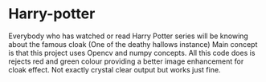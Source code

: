 # Harry-potter
  Everybody who has watched or read Harry Potter series will be knowing about the famous cloak (One of the deathy hallows instance)
  Main concept is that this project uses Opencv and numpy concepts. All this code does is rejects red and green colour providing a better image enhancement for cloak effect. Not exactly crystal clear output but works just fine.
  

